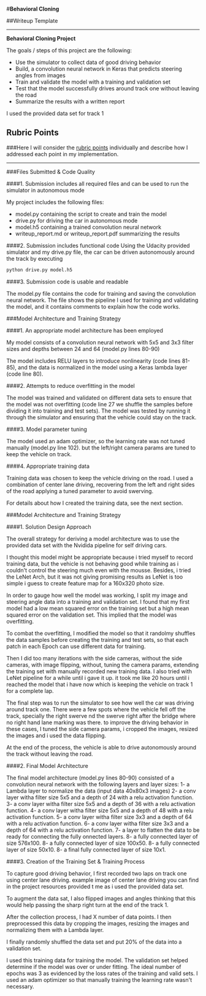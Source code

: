 #**Behavioral Cloning** 

##Writeup Template

---

**Behavioral Cloning Project**

The goals / steps of this project are the following:
* Use the simulator to collect data of good driving behavior
* Build, a convolution neural network in Keras that predicts steering angles from images
* Train and validate the model with a training and validation set
* Test that the model successfully drives around track one without leaving the road
* Summarize the results with a written report


[//]: # (Image References)

I used the provided data set for track 1

## Rubric Points
###Here I will consider the [rubric points](https://review.udacity.com/#!/rubrics/432/view) individually and describe how I addressed each point in my implementation.  

---
###Files Submitted & Code Quality

####1. Submission includes all required files and can be used to run the simulator in autonomous mode

My project includes the following files:
* model.py containing the script to create and train the model
* drive.py for driving the car in autonomous mode
* model.h5 containing a trained convolution neural network 
* writeup_report.md or writeup_report.pdf summarizing the results

####2. Submission includes functional code
Using the Udacity provided simulator and my drive.py file, the car can be driven autonomously around the track by executing 
```sh
python drive.py model.h5
```

####3. Submission code is usable and readable

The model.py file contains the code for training and saving the convolution neural network. The file shows the pipeline I used for training and validating the model, and it contains comments to explain how the code works.

###Model Architecture and Training Strategy

####1. An appropriate model architecture has been employed

My model consists of a convolution neural network with 5x5 and 3x3 filter sizes and depths between 24 and 64 (model.py lines 80-90) 

The model includes RELU layers to introduce nonlinearity (code lines 81-85), and the data is normalized in the model using a Keras lambda layer (code line 80). 

####2. Attempts to reduce overfitting in the model

The model was trained and validated on different data sets to ensure that the model was not overfitting (code line 27 we shuffle the samples before dividing it into training and test sets).
The model was tested by running it through the simulator and ensuring that the vehicle could stay on the track.

####3. Model parameter tuning

The model used an adam optimizer, so the learning rate was not tuned manually (model.py line 102). but the left/right camera params are tuned to keep the vehicle on track.

####4. Appropriate training data

Training data was chosen to keep the vehicle driving on the road. I used a combination of center lane driving, recovering from the left and right sides of the road applying a tuned parameter
to avoid swerving. 

For details about how I created the training data, see the next section. 

###Model Architecture and Training Strategy

####1. Solution Design Approach

The overall strategy for deriving a model architecture was to use the provided data set with the Nvidida pipeline for self driving cars.

I thought this model might be appropriate because i tried myself to record training data, but the vehicle is not behaving good while training as i couldn't control the steering much even with the mousse.
Besides, i tried the LeNet Arch, but it was not giving promising results as LeNet is too simple i guess to create feature map for a 160x320 photo size.

In order to gauge how well the model was working, I split my image and steering angle data into a training and validation set. I found that my first model had a low mean squared error on the training set but a high mean squared error on the validation set. This implied that the model was overfitting. 

To combat the overfitting, I modified the model so that it randolmy shuffles the data samples before creating the training and test sets, so that each patch in each Epoch can use different data for training.

Then I did too many iterations with the side cameras, without the side cameras, with image flipping, without, tuning the camera params, extending the training set with manually recorded new training data.
I also tried with LeNet pipeline for a while until i gave it up. it took me like 20 hours until i reached the model that i have now which is keeping the vehicle on track 1 for a complete lap.

The final step was to run the simulator to see how well the car was driving around track one. There were a few spots where the vehicle fell off the track, specially the right swerve nd the swerve right after the bridge where no right hand lane marking was there.
 to improve the driving behavior in these cases, I tuned the side camera params, i cropped the images, resized the images and i used the data flipping.

At the end of the process, the vehicle is able to drive autonomously around the track without leaving the road.

####2. Final Model Architecture

The final model architecture (model.py lines 80-90) consisted of a convolution neural network with the following layers and layer sizes:
1- a Lambda layer to normalize the data (input data 40x80x3 images)
2- a conv layer witha filter size 5x5 and a depth of 24 with a relu activation function.
3- a conv layer witha filter size 5x5 and a depth of 36 with a relu activation function.
4- a conv layer witha filter size 5x5 and a depth of 48 with a relu activation function.
5- a conv layer witha filter size 3x3 and a depth of 64 with a relu activation function.
6- a conv layer witha filter size 3x3 and a depth of 64 with a relu activation function.
7- a layer to flatten the data to be ready for connecting the fully onnected layers.
8- a fully connected layer of size 576x100.
8- a fully connected layer of size 100x50.
8- a fully connected layer of size 50x10.
8- a final fully connected layer of size 10x1.


####3. Creation of the Training Set & Training Process

To capture good driving behavior, I first recorded two laps on track one using center lane driving. example image of center lane driving you can find in the project resources provided t me as i used the provided data set.

To augment the data sat, I also flipped images and angles thinking that this would help passing the sharp right turn at the end of the track 1.

After the collection process, I had X number of data points. I then preprocessed this data by cropping the images, resizing the images and normalizing them with a Lambda layer.


I finally randomly shuffled the data set and put 20% of the data into a validation set. 

I used this training data for training the model. The validation set helped determine if the model was over or under fitting. The ideal number of epochs was 3 as evidenced by the loss rates of the training and valid sets. I used an adam optimizer so that manually training the learning rate wasn't necessary.
